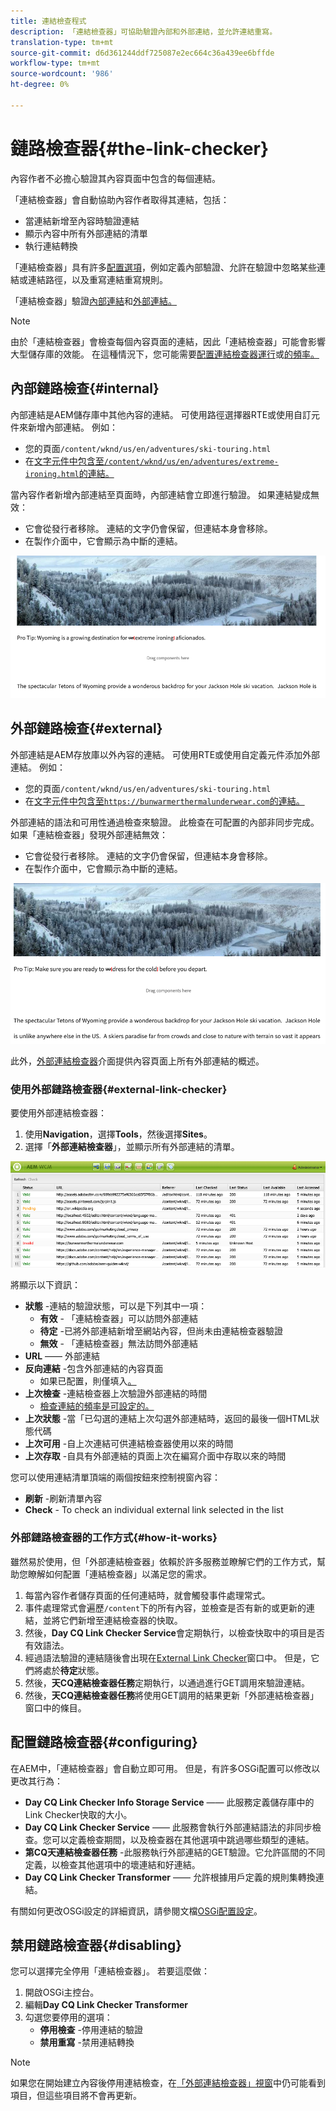 ```yaml
---
title: 連結檢查程式
description: 「連結檢查器」可協助驗證內部和外部連結，並允許連結重寫。
translation-type: tm+mt
source-git-commit: d6d361244ddf725087e2ec664c36a439ee6bffde
workflow-type: tm+mt
source-wordcount: '986'
ht-degree: 0%

---
```



# 鏈路檢查器{#the-link-checker}

內容作者不必擔心驗證其內容頁面中包含的每個連結。

「連結檢查器」會自動協助內容作者取得其連結，包括：

* 當連結新增至內容時驗證連結
* 顯示內容中所有外部連結的清單
* 執行連結轉換

「連結檢查器」具有許多[配置選項](#configuring)，例如定義內部驗證、允許在驗證中忽略某些連結或連結路徑，以及重寫連結重寫規則。

「連結檢查器」驗證[內部連結](#internal)和[外部連結。](#external)

>[!NOTE]
>
>由於「連結檢查器」會檢查每個內容頁面的連結，因此「連結檢查器」可能會影響大型儲存庫的效能。 在這種情況下，您可能需要[配置連結檢查器運行](#configuring)或[的頻率。](#disabling)

## 內部鏈路檢查{#internal}

內部連結是AEM儲存庫中其他內容的連結。 可使用路徑選擇器RTE或使用自訂元件來新增內部連結。 例如：

* 您的頁面`/content/wknd/us/en/adventures/ski-touring.html`
* 在[文字元件中包含至`/content/wknd/us/en/adventures/extreme-ironing.html`的連結。](https://experienceleague.adobe.com/docs/experience-manager-core-components/using/components/text.html)

當內容作者新增內部連結至頁面時，內部連結會立即進行驗證。 如果連結變成無效：

* 它會從發行者移除。 連結的文字仍會保留，但連結本身會移除。
* 在製作介面中，它會顯示為中斷的連結。

![編寫頁面時，內部連結中斷](assets/link-checker-invalid-link-internal.png)

## 外部鏈路檢查{#external}

外部連結是AEM存放庫以外內容的連結。 可使用RTE或使用自定義元件添加外部連結。 例如：

* 您的頁面`/content/wknd/us/en/adventures/ski-touring.html`
* 在[文字元件中包含至`https://bunwarmerthermalunderwear.com`的連結。](https://experienceleague.adobe.com/docs/experience-manager-core-components/using/components/text.html)

外部連結的語法和可用性通過檢查來驗證。 此檢查在可配置的內部非同步完成。 如果「連結檢查器」發現外部連結無效：

* 它會從發行者移除。 連結的文字仍會保留，但連結本身會移除。
* 在製作介面中，它會顯示為中斷的連結。

![編寫頁面時，內部連結中斷](assets/link-checker-invalid-link-external.png)

此外，[外部連結檢查器](#external-link-checker)介面提供內容頁面上所有外部連結的概述。

### 使用外部鏈路檢查器{#external-link-checker}

要使用外部連結檢查器：

1. 使用&#x200B;**Navigation**，選擇&#x200B;**Tools**，然後選擇&#x200B;**Sites**。
1. 選擇「**外部連結檢查器**」，並顯示所有外部連結的清單。

![「外部連結檢查器」窗口](assets/external-link-checker.png)

將顯示以下資訊：

* **狀態** -連結的驗證狀態，可以是下列其中一項：
   * **有效** - 「連結檢查器」可以訪問外部連結
   * **待定** -已將外部連結新增至網站內容，但尚未由連結檢查器驗證
   * **無效** - 「連結檢查器」無法訪問外部連結
* **URL**  —— 外部連結
* **反向連結** -包含外部連結的內容頁面
   * 如果已配置，則僅填入[。](#configuring)
* **上次檢查** -連結檢查器上次驗證外部連結的時間
   * [檢查連結的頻率是可設定的。](#configuring)
* **上次狀態** -當「已勾選的連結上次勾選外部連結時，返回的最後一個HTML狀態代碼
* **上次可用** -自上次連結可供連結檢查器使用以來的時間
* **上次存取** -自具有外部連結的頁面上次在編寫介面中存取以來的時間

您可以使用連結清單頂端的兩個按鈕來控制視窗內容：

* **刷新** -刷新清單內容
* **Check** - To check an individual external link selected in the list

### 外部鏈路檢查器的工作方式{#how-it-works}

雖然易於使用，但「外部連結檢查器」依賴於許多服務並瞭解它們的工作方式，幫助您瞭解如何配置「連結檢查器」以滿足您的需求。[](#configuring)

1. 每當內容作者儲存頁面的任何連結時，就會觸發事件處理常式。
1. 事件處理常式會遍歷`/content`下的所有內容，並檢查是否有新的或更新的連結，並將它們新增至連結檢查器的快取。
1. 然後，**Day CQ Link Checker Service**&#x200B;會定期執行，以檢查快取中的項目是否有效語法。
1. 經過語法驗證的連結隨後會出現在[External Link Checker](#external-link-checker)窗口中。 但是，它們將處於&#x200B;**待定**&#x200B;狀態。
1. 然後，**天CQ連結檢查器任務**&#x200B;定期執行，以通過進行GET調用來驗證連結。
1. 然後，**天CQ連結檢查器任務**&#x200B;將使用GET調用的結果更新「外部連結檢查器」窗口中的條目。

## 配置鏈路檢查器{#configuring}

在AEM中，「連結檢查器」會自動立即可用。 但是，有許多OSGi配置可以修改以更改其行為：

* **Day CQ Link Checker Info Storage Service**  —— 此服務定義儲存庫中的Link Checker快取的大小。
* **Day CQ Link Checker Service**  —— 此服務會執行外部連結語法的非同步檢查。您可以定義檢查期間，以及檢查器在其他選項中跳過哪些類型的連結。
* **第CQ天連結檢查器任務** -此服務執行外部連結的GET驗證。它允許區間的不同定義，以檢查其他選項中的壞連結和好連結。
* **Day CQ Link Checker Transformer**  —— 允許根據用戶定義的規則集轉換連結。

有關如何更改OSGi設定的詳細資訊，請參閱文檔[OSGi配置設定](/help/sites-deploying/osgi-configuration-settings.md)。

## 禁用鏈路檢查器{#disabling}

您可以選擇完全停用「連結檢查器」。 若要這麼做：

1. 開啟OSGi主控台。
1. 編輯&#x200B;**Day CQ Link Checker Transformer**
1. 勾選您要停用的選項：
   * **停用檢查** -停用連結的驗證
   * **禁用重寫** -禁用連結轉換

>[!NOTE]
>
>如果您在開始建立內容後停用連結檢查，在[「外部連結檢查器」視窗](#external-link-checker)中仍可能看到項目，但這些項目將不會再更新。
